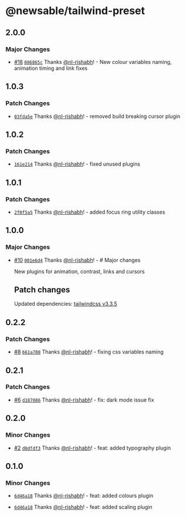 # @newsable/tailwind-preset

## 2.0.0

### Major Changes

- [#18](https://github.com/newslaundry/newsable-tailwind-preset/pull/18) [`086865c`](https://github.com/newslaundry/newsable-tailwind-preset/commit/086865cab823bfd0435d63d829b2b9d791351723) Thanks [@nl-rishabh](https://github.com/nl-rishabh)! - New colour variables naming, animation timing and link fixes

## 1.0.3

### Patch Changes

- [`03fda5e`](https://github.com/newslaundry/newsable-tailwind-preset/commit/03fda5e285a99c934b14ba07f45e36021f58a78f) Thanks [@nl-rishabh](https://github.com/nl-rishabh)! - removed build breaking cursor plugin

## 1.0.2

### Patch Changes

- [`161e214`](https://github.com/newslaundry/newsable-tailwind-preset/commit/161e2144225db2084ed8aed8767df5143538c1de) Thanks [@nl-rishabh](https://github.com/nl-rishabh)! - fixed unused plugins

## 1.0.1

### Patch Changes

- [`2f0f5a5`](https://github.com/newslaundry/newsable-tailwind-preset/commit/2f0f5a589281140656496a118a96548d8db5def0) Thanks [@nl-rishabh](https://github.com/nl-rishabh)! - added focus ring utility classes

## 1.0.0

### Major Changes

- [#10](https://github.com/newslaundry/newsable-tailwind-preset/pull/10) [`001e6d4`](https://github.com/newslaundry/newsable-tailwind-preset/commit/001e6d4e77c41dc47b2b48f60467d4a2efb6f0a7) Thanks [@nl-rishabh](https://github.com/nl-rishabh)! - # Major changes

  New plugins for animation, contrast, links and cursors

  ## Patch changes

  Updated dependencies: [tailwindcss v3.3.5](https://github.com/tailwindlabs/tailwindcss/releases/tag/v3.3.5)

## 0.2.2

### Patch Changes

- [#8](https://github.com/newslaundry/newsable-tailwind-preset/pull/8) [`661a708`](https://github.com/newslaundry/newsable-tailwind-preset/commit/661a708f6867290397bdc7c4d6965a5391dfb9ea) Thanks [@nl-rishabh](https://github.com/nl-rishabh)! - fixing css variables naming

## 0.2.1

### Patch Changes

- [#6](https://github.com/newslaundry/newsable-tailwind-preset/pull/6) [`d187086`](https://github.com/newslaundry/newsable-tailwind-preset/commit/d18708607330f5650bfc63ec7189b46ab931e489) Thanks [@nl-rishabh](https://github.com/nl-rishabh)! - fix: dark mode issue fix

## 0.2.0

### Minor Changes

- [#2](https://github.com/newslaundry/newsable-tailwind-preset/pull/2) [`d0dfdf3`](https://github.com/newslaundry/newsable-tailwind-preset/commit/d0dfdf3604167d0d05edf6c6faf21c47ad634d89) Thanks [@nl-rishabh](https://github.com/nl-rishabh)! - feat: added typography plugin

## 0.1.0

### Minor Changes

- [`6d46a18`](https://github.com/newslaundry/newsable-tailwind-preset/commit/6d46a189363c9755176bc51cb940d4e396f6a0d6) Thanks [@nl-rishabh](https://github.com/nl-rishabh)! - feat: added colours plugin

- [`6d46a18`](https://github.com/newslaundry/newsable-tailwind-preset/commit/6d46a189363c9755176bc51cb940d4e396f6a0d6) Thanks [@nl-rishabh](https://github.com/nl-rishabh)! - feat: added scaling plugin

